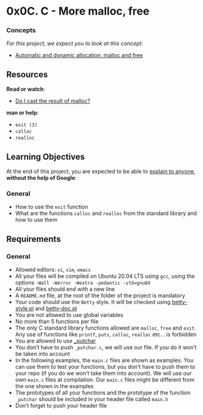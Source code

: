 
# 0x0C. C - More malloc, free
### Concepts

_For this project, we expect you to look at this concept:_

-   [Automatic and dynamic allocation, malloc and free](https://intranet.hbtn.io/concepts/62)

## Resources

**Read or watch**:

-   [Do I cast the result of malloc?](https://intranet.hbtn.io/rltoken/xRakq81EUvl-3QG_3QUC8A "Do I cast the result of malloc?")

**man or help**:

-   `exit (3)`
-   `calloc`
-   `realloc`

## Learning Objectives

At the end of this project, you are expected to be able to  [explain to anyone](https://intranet.hbtn.io/rltoken/ahat4zA8ssXZCSJ6eU2JdA "explain to anyone"),  **without the help of Google**:

### General

-   How to use the  `exit`  function
-   What are the functions  `calloc`  and  `realloc`  from the standard library and how to use them

## Requirements

### General

-   Allowed editors:  `vi`,  `vim`,  `emacs`
-   All your files will be compiled on Ubuntu 20.04 LTS using  `gcc`, using the options  `-Wall -Werror -Wextra -pedantic -std=gnu89`
-   All your files should end with a new line
-   A  `README.md`  file, at the root of the folder of the project is mandatory
-   Your code should use the  `Betty`  style. It will be checked using  [betty-style.pl](https://github.com/holbertonschool/Betty/blob/master/betty-style.pl "betty-style.pl")  and  [betty-doc.pl](https://github.com/holbertonschool/Betty/blob/master/betty-doc.pl "betty-doc.pl")
-   You are not allowed to use global variables
-   No more than 5 functions per file
-   The only C standard library functions allowed are  `malloc`,  `free`  and  `exit`. Any use of functions like  `printf`,  `puts`,  `calloc`,  `realloc`  etc… is forbidden
-   You are allowed to use  [_putchar](https://github.com/holbertonschool/_putchar.c/blob/master/_putchar.c "_putchar")
-   You don’t have to push  `_putchar.c`, we will use our file. If you do it won’t be taken into account
-   In the following examples, the  `main.c`  files are shown as examples. You can use them to test your functions, but you don’t have to push them to your repo (if you do we won’t take them into account). We will use our own  `main.c`  files at compilation. Our  `main.c`  files might be different from the one shown in the examples
-   The prototypes of all your functions and the prototype of the function  `_putchar`  should be included in your header file called  `main.h`
-   Don’t forget to push your header file
